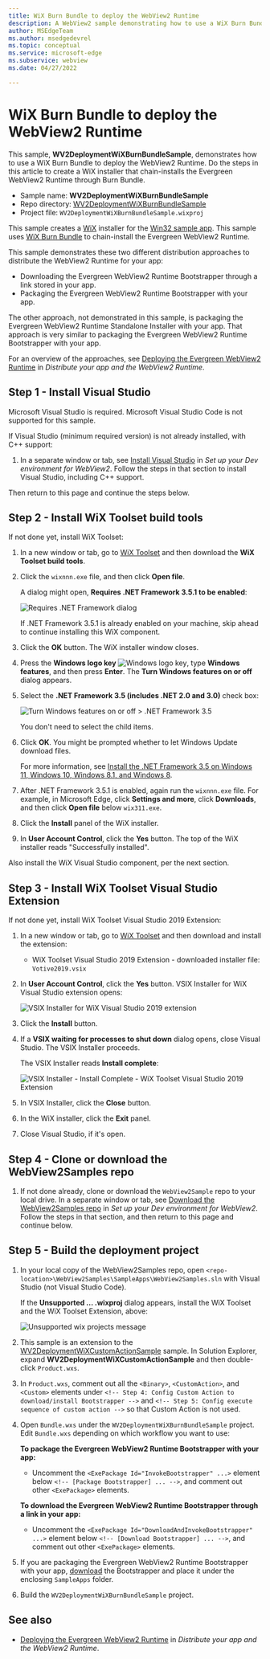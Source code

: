 ```yaml
---
title: WiX Burn Bundle to deploy the WebView2 Runtime
description: A WebView2 sample demonstrating how to use a WiX Burn Bundle to deploy the WebView2 Runtime.
author: MSEdgeTeam
ms.author: msedgedevrel
ms.topic: conceptual
ms.service: microsoft-edge
ms.subservice: webview
ms.date: 04/27/2022

---
```

# WiX Burn Bundle to deploy the WebView2 Runtime

This sample, **WV2DeploymentWiXBurnBundleSample**, demonstrates how to use a WiX Burn Bundle to deploy the WebView2 Runtime.  Do the steps in this article to create a WiX installer that chain-installs the Evergreen WebView2 Runtime through Burn Bundle.

*  Sample name: **WV2DeploymentWiXBurnBundleSample**
*  Repo directory: [WV2DeploymentWiXBurnBundleSample](https://github.com/MicrosoftEdge/WebView2Samples/tree/main/SampleApps/WV2DeploymentWiXBurnBundleSample)
*  Project file: `WV2DeploymentWiXBurnBundleSample.wixproj`

This sample creates a [WiX](https://wixtoolset.org/) installer for the [Win32 sample app](webview2apissample.md).  This sample uses [WiX Burn Bundle](https://wixtoolset.org/documentation/manual/v3/bundle/) to chain-install the Evergreen WebView2 Runtime.

<!-- todo: screenshot representing the success state -->

This sample demonstrates these two different distribution approaches to distribute the WebView2 Runtime for your app:
*  Downloading the Evergreen WebView2 Runtime Bootstrapper through a link stored in your app.
*  Packaging the Evergreen WebView2 Runtime Bootstrapper with your app.

The other approach, not demonstrated in this sample, is packaging the Evergreen WebView2 Runtime Standalone Installer with your app.  That approach is very similar to packaging the Evergreen WebView2 Runtime Bootstrapper with your app.

For an overview of the approaches, see [Deploying the Evergreen WebView2 Runtime](../concepts/distribution.md#deploying-the-evergreen-webview2-runtime) in _Distribute your app and the WebView2 Runtime_.


<!-- ====================================================================== -->
## Step 1 - Install Visual Studio

Microsoft Visual Studio is required.  Microsoft Visual Studio Code is not supported for this sample.

If Visual Studio (minimum required version) is not already installed, with C++ support:

1. In a separate window or tab, see [Install Visual Studio](../how-to/machine-setup.md#install-visual-studio) in _Set up your Dev environment for WebView2_.  Follow the steps in that section to install Visual Studio, including C++ support.

Then return to this page and continue the steps below.


<!-- ====================================================================== -->
## Step 2 - Install WiX Toolset build tools

If not done yet, install WiX Toolset:

<!-- todo: how to make "Unsupported" go away?  what to say about it?
If you haven't installed WiX tools, the WiX deployment projects in Solution Explorer are marked as "Unsupported":

![Review project changes > Unsupported > .wixproj](./wv2deploymentwixburnbundlesample-images/review-project-changes-unsupported-wix.png) -->

<!-- Installing WiX is covered in [WiX Burn Bundle to deploy the WebView2 Runtime](./wv2deploymentwixburnbundlesample.md) but it's a good idea to install them for this **WebView2APISample** solution so it's a complete coherent setup.  So, install them, as follows: -->

1. In a new window or tab, go to [WiX Toolset](https://wixtoolset.org/releases/) and then download the **WiX Toolset build tools**.

   <!-- finding: this would just be an extra, roundabout step: Or, in Visual Studio, select **Extensions > Manage Extensions**.  The **Manage Extensions** dialog opens.  In the **Search** box, enter **wix toolset**, click the **WiX Toolset Build Tools** card, and then click the **Download** button to open the above webpage:  ![Manage Extensions in Visual Studio to install WiX](vs2019-manage-extensions-wix.png) -->

1. Click the `wixnnn.exe` file, and then click **Open file**.

   A dialog might open, **Requires .NET Framework 3.5.1 to be enabled**:

   ![Requires .NET Framework dialog](./wv2deploymentwixburnbundlesample-images/wix-requires-dotnet-fwk-351.png)

   If .NET Framework 3.5.1 is already enabled on your machine, skip ahead to continue installing this WiX component.

1. Click the **OK** button.  The WiX installer window closes.

1. Press the **Windows logo key** ![Windows logo key](./wv2deploymentwixburnbundlesample-images/windows-keyboard-logo.png), type **Windows features**, and then press **Enter**.  The **Turn Windows features on or off** dialog appears.

1. Select the **.NET Framework 3.5 (includes .NET 2.0 and 3.0)** check box:

   ![Turn Windows features on or off > .NET Framework 3.5](./wv2deploymentwixburnbundlesample-images/turn-windows-features-on.png)

   You don't need to select the child items.

1. Click **OK**.  You might be prompted whether to let Windows Update download files.

   For more information, see [Install the .NET Framework 3.5 on Windows 11, Windows 10, Windows 8.1, and Windows 8](/dotnet/framework/install/dotnet-35-windows).

1. After .NET Framework 3.5.1 is enabled, again run the `wixnnn.exe` file.  For example, in Microsoft Edge, click **Settings and more**, click **Downloads**, and then click **Open file** below `wix311.exe`.

1. Click the **Install** panel of the WiX installer.

1. In **User Account Control**, click the **Yes** button.  The top of the WiX installer reads "Successfully installed".

Also install the WiX Visual Studio component, per the next section.


<!-- ====================================================================== -->
## Step 3 - Install WiX Toolset Visual Studio Extension

If not done yet, install WiX Toolset Visual Studio 2019 Extension:

1. In a new window or tab, go to [WiX Toolset](https://wixtoolset.org/releases/) and then download and install the extension:
   * WiX Toolset Visual Studio 2019 Extension - downloaded installer file: `Votive2019.vsix`
   <!--* WiX Toolset Visual Studio 2022 Extension - downloaded installer file: `Votive2022.vsix`-->

1. In **User Account Control**, click the **Yes** button.  VSIX Installer for WiX Visual Studio extension opens:

   ![VSIX Installer for WiX Visual Studio 2019 extension](./wv2deploymentwixburnbundlesample-images/vsix-installer-wix-vs-2019-ext.png)

   <!-- ![VSIX Installer for WiX Visual Studio 2022 extension](./wv2deploymentwixburnbundlesample-images/vsix-installer-wix-vs-2022-ext.png) -->

1. Click the **Install** button.

1. If a **VSIX waiting for processes to shut down** dialog opens, close Visual Studio.  The VSIX Installer proceeds.

   The VSIX Installer reads **Install complete**:

   ![VSIX Installer - Install Complete - WiX Toolset Visual Studio 2019 Extension](./wv2deploymentwixburnbundlesample-images/vsix-installer-wix-vs-2019-ext-complete.png)

   <!-- ![VSIX Installer - Install Complete - WiX Toolset Visual Studio 2022 Extension](./wv2deploymentwixburnbundlesample-images/vsix-installer-wix-vs-2022-ext-complete.png) -->
   <!--todo: delete the two above pngs after confirm end-to-end -->

1. In VSIX Installer, click the **Close** button.

1. In the WiX installer, click the **Exit** panel.

1. Close Visual Studio, if it's open.


<!-- ====================================================================== -->
## Step 4 - Clone or download the WebView2Samples repo

1. If not done already, clone or download the `WebView2Sample` repo to your local drive.  In a separate window or tab, see [Download the WebView2Samples repo](../how-to/machine-setup.md#download-the-webview2samples-repo) in _Set up your Dev environment for WebView2_.  Follow the steps in that section, and then return to this page and continue below.


<!-- ====================================================================== -->
## Step 5 - Build the deployment project

1. In your local copy of the WebView2Samples repo, open `<repo-location>\WebView2Samples\SampleApps\WebView2Samples.sln` with Visual Studio (not Visual Studio Code).

   If the **Unsupported ... .wixproj** dialog appears, install the WiX Toolset and the WiX Toolset Extension, above:

   ![Unsupported wix projects message](./wv2deploymentwixburnbundlesample-images/unsupported-review-project-dialog.png)

1. This sample is an extension to the [WV2DeploymentWiXCustomActionSample](./wv2deploymentwixcustomactionsample.md) sample.  In Solution Explorer, expand **WV2DeploymentWiXCustomActionSample** and then double-click `Product.wxs`.

1. In `Product.wxs`, comment out all the `<Binary>`, `<CustomAction>`, and `<Custom>` elements under `<!-- Step 4: Config Custom Action to download/install Bootstrapper -->` and `<!-- Step 5: Config execute sequence of custom action -->` so that Custom Action is not used.

1. Open `Bundle.wxs` under the `WV2DeploymentWiXBurnBundleSample` project.  Edit `Bundle.wxs` depending on which workflow you want to use:

   **To package the Evergreen WebView2 Runtime Bootstrapper with your app:**
   *  Uncomment the `<ExePackage Id="InvokeBootstrapper" ...>` element below `<!-- [Package Bootstrapper] ... -->`, and comment out other `<ExePackage>` elements.

   **To download the Evergreen WebView2 Runtime Bootstrapper through a link in your app:**
   *  Uncomment the `<ExePackage Id="DownloadAndInvokeBootstrapper" ...>` element below `<!-- [Download Bootstrapper] ... -->`, and comment out other `<ExePackage>` elements.

1. If you are packaging the Evergreen WebView2 Runtime Bootstrapper with your app, [download](https://developer.microsoft.com/microsoft-edge/webview2/) the Bootstrapper and place it under the enclosing `SampleApps` folder.

1. Build the `WV2DeploymentWiXBurnBundleSample` project.

<!-- TODO: describe the Done state; explain result: accomplished xyz.  you'll use this result to... distribute runtime with app.

## Next steps
-->


<!-- ====================================================================== -->
## See also

* [Deploying the Evergreen WebView2 Runtime](../concepts/distribution.md#deploying-the-evergreen-webview2-runtime) in _Distribute your app and the WebView2 Runtime_.
